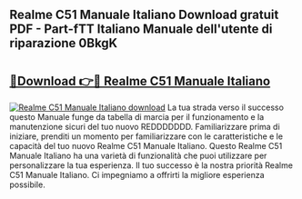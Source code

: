 ## Realme C51 Manuale Italiano Download gratuit PDF - Part-fTT Italiano Manuale dell'utente di riparazione 0BkgK

# <h2><a href="http://dfcr3f.blite.top/?on=Realme+C51+Manuale+Italiano">🔗Download 👉🔴 Realme C51 Manuale Italiano</a></h2>

[![Realme C51 Manuale Italiano download](https://i.imgur.com/lujVjoI.png)](http://dfcr3f.blite.top/?on=Realme+C51+Manuale+Italiano)
La tua strada verso il successo questo Manuale funge da tabella di marcia per il funzionamento e la manutenzione sicuri del tuo nuovo REDDDDDDD. Familiarizzare prima di iniziare, prenditi un momento per familiarizzare con le caratteristiche e le capacità del tuo nuovo Realme C51 Manuale Italiano. Questo Realme C51 Manuale Italiano ha una varietà di funzionalità che puoi utilizzare per personalizzare la tua esperienza. Il tuo successo è la nostra priorità Realme C51 Manuale Italiano. Ci impegniamo a offrirti la migliore esperienza possibile.
